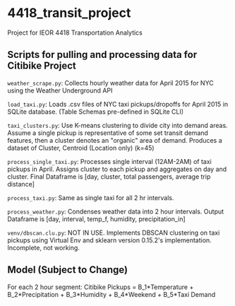 # 4418_transit_project
Project for IEOR 4418 Transportation Analytics

## Scripts for pulling and processing data for Citibike Project
`weather_scrape.py`: Collects hourly weather data for April 2015 for NYC using the Weather Underground API

`load_taxi.py`: Loads .csv files of NYC taxi pickups/dropoffs for April 2015 in SQLite database. (Table Schemas pre-defined in SQLite CLI)

`taxi_clusters.py`: Use K-means clustering to divide city into demand areas. Assume a single pickup is representative of some set transit demand features, then a cluster denotes an "organic" area of demand. Produces a dataset of Cluster, Centroid (Location only) (k=45)

`process_single_taxi.py`: Processes single interval (12AM-2AM) of taxi pickups in April. Assigns cluster to each pickup and aggregates on day and cluster. Final Dataframe is [day, cluster, total passengers, average trip distance]

`process_taxi.py`: Same as single taxi for all 2 hr intervals.

`process_weather.py`: Condenses weather data into 2 hour intervals. Output Dataframe is [day, interval, temp_f, humidity, precipitation_in] 

`venv/dbscan.clu.py`: NOT IN USE. Implements DBSCAN clustering on taxi pickups using Virtual Env and sklearn version 0.15.2's implementation. Incomplete, not working.

## Model (Subject to Change)
For each 2 hour segment:
Citibike Pickups = B\_1\*Temperature + B\_2\*Precipitation + B\_3\*Humidity + B\_4\*Weekend + B\_5\*Taxi Demand
